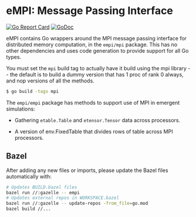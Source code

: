 # eMPI: Message Passing Interface

[![Go Report Card](https://goreportcard.com/badge/github.com/emer/empi)](https://goreportcard.com/report/github.com/emer/empi)
[![GoDoc](https://godoc.org/github.com/emer/emergent?status.svg)](https://godoc.org/github.com/emer/empi)

eMPI contains Go wrappers around the MPI message passing interface for distributed memory computation, in the `empi/mpi` package.  This has no other dependencies and uses code generation to provide support for all Go types.

You must set the `mpi` build tag to actually have it build using the mpi library -- the default is to build a dummy version that has 1 proc of rank 0 always, and nop versions of all the methods.

```bash
$ go build -tags mpi
```

The `empi/empi` package has methods to support use of MPI in emergent simulations:

* Gathering `etable.Table` and `etensor.Tensor` data across processors.

* A version of env.FixedTable that divides rows of table across MPI processors.


## Bazel

After adding any new files or imports, please update the Bazel files automatically with:

```sh
# Updates BUILD.bazel files
bazel run //:gazelle -- empi
# Updates external repos in WORKSPACE.bazel
bazel run //:gazelle -- update-repos -from_file=go.mod
bazel build //...
```
